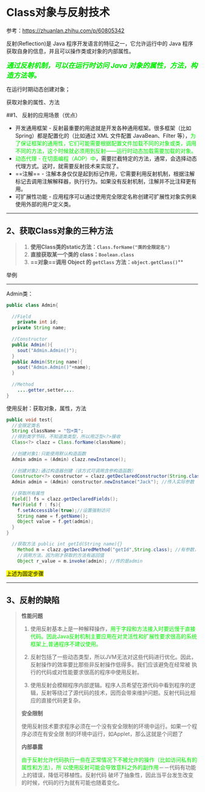 # Class对象与反射技术



参考：https://zhuanlan.zhihu.com/p/60805342



反射(Reflection)是 Java 程序开发语言的特征之一，它允许运行中的 Java 程序获取自身的信息，并且可以操作类或对象的内部属性。

<font color='gree' size=4>***通过反射机制，可以在运行时访问 Java 对象的属性，方法，构造方法等。***</font>

在运行时期动态创建对象；

获取对象的属性、方法



##1、 反射的应用场景（优点）

- 开发通用框架 - 反射最重要的用途就是开发各种通用框架。很多框架（比如 Spring）都是配置化的（比如通过 XML 文件配置 JavaBean、Filter 等），<font color='gree'>为了保证框架的通用性，它们可能需要根据配置文件加载不同的对象或类，调用不同的方法，这个时候就必须用到反射——运行时动态加载需要加载的对象。</font>
- <font color='gree'>动态代理 - 在切面编程（AOP）中</font>，需要拦截特定的方法，通常，会选择动态代理方式。这时，就需要反射技术来实现了。
- ==注解== - 注解本身仅仅是起到标记作用，它需要利用反射机制，根据注解标记去调用注解解释器，执行行为。如果没有反射机制，注解并不比注释更有用。
- 可扩展性功能 - 应用程序可以通过使用完全限定名称创建可扩展性对象实例来使用外部的用户定义类。

------



## 2、获取Class对象的三种方法

> 1. **使用Class类的static方法：`Class.forName("类的全限定名")`**
> 2. **直接获取某一个类的 class：`Boolean.class`**
> 3. **==对象==调用 Object 的 `getClass` 方法：`object.getClass()`****





举例

------

Admin类：

```java
public class Admin{
  
  //Field
	private int id;
  private String name;
  
  //Constructor
  public Admin(){
    sout("Admin.Admin()");
  }
  public Admin(String name){
    sout("Admin.Admin()"+name);
  }
    
  //Method
    ....getter,setter....
}
```



使用反射：获取对象，属性，方法

```java
public void test{
  //全限定类名
  String className = "包+类";
  //得到类字节码，不知道类类型，所以用泛型<?>接收
  Class<?> clazz = Class.forName(className);
  
  //创建对象1:只能使用默认构造函数
  Admin admin = (Admin) clazz.newInstance();
  
  //创建对象2:通过构造器创建（该方式可调用含参构造函数）
  Constructor<?> constructor = clazz.getDeclaredConstructor(String.class);//要传入参数类型
  Admin admin = (Admin) constructor.newInstance("Jack"); //传入实际参数
  
  //获取所有属性
  Field[] fs = clazz.getDeclaredFields();
  for(Field f : fs){
    f.setAccessible(true);//设置强制访问
    String name = f.getName();
    Object value = f.get(admin);
  }
}

  //获取方法 public int getId(String name){}
	Method m = clazz.getDeclaredMethod("getId",String.class); //有参数，则传入参数类型，没有则不写
	//调用方法，因为刚才获取的方法有返回值
	Object r_value = m.invoke(admin); //传的是admin

```

<mark>上述为固定步骤</mark>

------

## 3、反射的缺陷

> **性能问题**
>
> 1. 使用反射基本上是一种解释操作，<font color='gree'>用于字段和方法接入时要远慢于直接代码。因此Java反射机制主要应用在对灵活性和扩展性要求很高的系统框架上,普通程序不建议使用。</font>
>
> 2. 反射包括了一些动态类型，所以JVM无法对这些代码进行优化。因此，反射操作的效率要比那些非反射操作低得多。我们应该避免在经常被 执行的代码或对性能要求很高的程序中使用反射。
>
> 3. 使用反射会模糊程序内部逻辑。程序人员希望在源代码中看到程序的逻辑，反射等绕过了源代码的技术，因而会带来维护问题。反射代码比相应的直接代码更复杂。
>
> **安全限制**
>
> ​		使用反射技术要求程序必须在一个没有安全限制的环境中运行。如果一个程序必须在有安全限		制的环境中运行，如Applet，那么这就是个问题了
>
> **内部暴露**
>
> ​		<font color='gree'>由于反射允许代码执行一些在正常情况下不被允许的操作（比如访问私有的属性和方法），所		以使用反射可能会导致意料之外的副作用</font>－－代码有功能上的错误，降低可移植性。反射代码		破坏了抽象性，因此当平台发生改变的时候，代码的行为就有可能也随着变化。
> 